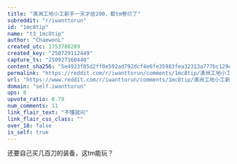 ```yaml
---
title: "澳洲工地小工新手一天才给200，都tm卷烂了"
subreddit: "r/iwanttorun"
id: "1mc8tip"
name: "t3_1mc8tip"
author: "ChaewonL"
created_utc: 1753788289
created_key: "250729112449"
capture_ts: "250927160440"
content_sha256: "5e4923f85d2ff0e592ad792dcf4e6fe35983fea32313a777bc129e5767a28e6f"
permalink: "https://reddit.com/r/iwanttorun/comments/1mc8tip/澳洲工地小工新手一天才给200都tm卷烂了/"
url: "https://www.reddit.com/r/iwanttorun/comments/1mc8tip/澳洲工地小工新手一天才给200都tm卷烂了/"
domain: "self.iwanttorun"
ups: 8
upvote_ratio: 0.79
num_comments: 11
link_flair_text: "不懂就问"
link_flair_css_class: ""
over_18: false
is_self: true
---
```


还要自己买几百刀的装备，这tm能玩？
